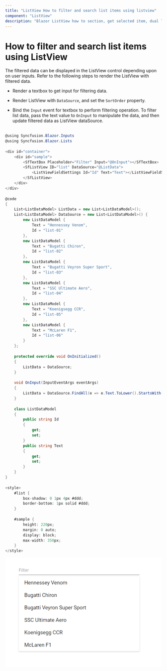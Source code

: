 ```yaml
---
title: "ListView How to filter and search list items using listview"
component: "ListView"
description: "Blazor ListView how to section, get selected item, dual list, listview filtering, add & remove items from listview, grid layout using listview, listview drag & drop."
---
```


# How to filter and search list items using ListView

The filtered data can be displayed in the ListView control depending upon on user inputs. Refer to the
following steps to render the ListView with filtered data.

* Render a textbox to get input for filtering data.

* Render ListView with `DataSource`, and set the `SortOrder` property.

* Bind the `Input` event for textbox to perform filtering operation. To filter list data, pass the text value to
`OnInput` to manipulate the data, and then update filtered data as ListView dataSource.

```csharp

@using Syncfusion.Blazor.Inputs
@using Syncfusion.Blazor.Lists

<div id="container">
    <div id="sample">
        <SfTextBox Placeholder="Filter" Input="@OnInput"></SfTextBox>
        <SfListView ID="list" DataSource="@ListData">
            <ListViewFieldSettings Id="Id" Text="Text"></ListViewFieldSettings>
        </SfListView>
    </div>
</div>

@code
{
    List<ListDataModel> ListData = new List<ListDataModel>();
    List<ListDataModel> DataSource = new List<ListDataModel>() {
        new ListDataModel {
            Text = "Hennessey Venom",
            Id = "list-01"
        },
        new ListDataModel {
            Text = "Bugatti Chiron",
            Id = "list-02"
        },
        new ListDataModel {
            Text = "Bugatti Veyron Super Sport",
            Id = "list-03"
        },
        new ListDataModel {
            Text = "SSC Ultimate Aero",
            Id = "list-04"
        },
        new ListDataModel {
            Text = "Koenigsegg CCR",
            Id = "list-05"
        },
        new ListDataModel {
            Text = "McLaren F1",
            Id = "list-06"
        }
    };

    protected override void OnInitialized()
    {
        ListData = DataSource;
    }

    void OnInput(InputEventArgs eventArgs)
    {
        ListData = DataSource.FindAll(e => e.Text.ToLower().StartsWith(eventArgs.Value));
    }

    class ListDataModel
    {
        public string Id
        {
            get;
            set;
        }
        public string Text
        {
            get;
            set;
        }
    }
}

<style>
    #list {
        box-shadow: 0 1px 4px #ddd;
        border-bottom: 1px solid #ddd;
    }

    #sample {
        height: 220px;
        margin: 0 auto;
        display: block;
        max-width: 350px;
    }
</style>

```

![ListView - Filter and Search](../images/list/filter-and-search-list-items-using-listview.png)
